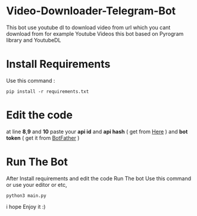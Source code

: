 # Video-Downloader-Telegram-Bot
This bot use youtube dl to download video from url which you cant download from for example Youtube Videos
                                                                                                                                this bot based on Pyrogram library and YoutubeDL

# Install Requirements
Use this command :

    pip install -r requirements.txt

# Edit the code
at line **8**,**9** and **10** paste your  **api id** and **api hash** ( get from [Here](https://my.telegram.org) ) and **bot token** ( get it from [BotFather](t.me/botfather) )

# Run The Bot

After Install requirements and edit the code Run The bot Use this command or use your editor or etc,

    python3 main.py

i hope Enjoy it :)
